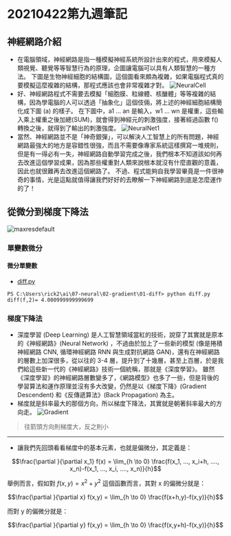 # 20210422第九週筆記
## 神經網路介紹
* 在電腦領域，神經網路是指一種模擬神經系統所設計出來的程式，用來模擬人類視覺、聽覺等等智慧行為的原理，企圖讓電腦可以具有人類智慧的一種方法。
  下圖是生物神經細胞的結構圖，這個圖看來頗為複雜，如果電腦程式真的要模擬這麼複雜的結構，那程式應該也會非常複雜才對。
![NeuralCell](https://user-images.githubusercontent.com/62127656/115642638-e97c9f80-a34d-11eb-8a10-628d64774424.jpg)
* 好、神經網路程式不需要去模擬「細胞膜、粒線體、核醣體」等等複雜的結構，因為學電腦的人可以透過「抽象化」這個伎倆，將上述的神經細胞結構簡化成下圖 (a) 的樣子。
  在下圖中，a1 ... an 是輸入，w1 ... wn 是權重，這些輸入乘上權重之後加總(SUM)，就會得到神經元的刺激強度，接著經過函數 f() 轉換之後，就得到了輸出的刺激強度。
![NeuralNet1](https://user-images.githubusercontent.com/62127656/115643086-b71f7200-a34e-11eb-8699-301484859b3d.jpg)
* 當然、神經網路並不是「神奇銀彈」，可以解決人工智慧上的所有問題，神經網路最強大的地方是容錯性很強，而且不需要像專家系統這樣撰寫一堆規則，但是有一得必有一失，神經網路自動學習完成之後，我們根本不知道該如何再去改進這個學習成果，因為那些權重對人類來說根本就沒有什麼直觀的意義，因此也就很難再去改進這個網路了。
  不過、程式能夠自我學習畢竟是一件很神奇的事情，光是這點就值得讓我們好好的去瞭解一下神經網路到底是怎麼運作的了！
## 從微分到梯度下降法
![maxresdefault](https://user-images.githubusercontent.com/62127656/115644370-0c5c8300-a351-11eb-9ba8-77987314af23.jpg)

### 單變數微分
#### 微分單變數
* [ diff.py ](https://gitlab.com/ccc109/ai/-/blob/master/07-neural/02-gradient/01-diff/diff.py)
```
PS C:\Users\rick2\ai\07-neural\02-gradient\01-diff> python diff.py
diff(f,2)= 4.000999999999699
```
### 梯度下降法
* 深度學習 (Deep Learning) 是人工智慧領域當紅的技術，說穿了其實就是原本的《神經網路》(Neural Network) ，不過由於加上了一些新的模型 (像是捲積神經網路 CNN, 循環神經網路 RNN 與生成對抗網路 GAN)，還有在神經網路的層數上加深很多，從以往的 3-4 層，提升到了十幾層，甚至上百層，於是我們給這些新一代的《神經網路》技術一個統稱，那就是《深度學習》。
  雖然《深度學習》的神經網路層數變多了，《網路模型》也多了一些，但是背後的學習算法和運作原理並沒有多大改變，仍然是以《梯度下降》(Gradient Descendent) 和《反傳遞算法》(Back Propagation) 為主。
* 梯度就是斜率最大的那個方向，所以梯度下降法，其實就是朝著斜率最大的方向走。
![Gradient](https://user-images.githubusercontent.com/62127656/115646825-70814600-a355-11eb-80a8-707ae152eaf2.jpg)
>往箭頭方向則梯度大，反之則小
---
* 讓我們先回頭看看梯度中的基本元素，也就是偏微分，其定義是：
```math
\frac{\partial }{\partial x_1} f(x) = \lim_{h \to 0} \frac{f(x_1, ..., x_i+h, ...., x_n)-f(x_1, ..., x_i, ...., x_n)}{h}
```

舉例而言，假如對 $`f(x,y) = x^2+y^2`$  這個函數而言，其對 x 的偏微分就是：

```math
\frac{\partial }{\partial x} f(x,y) = \lim_{h \to 0} \frac{f(x+h,y)-f(x,y)}{h}
```

而對 y 的偏微分就是：

```math
\frac{\partial }{\partial y} f(x,y) = \lim_{h \to 0} \frac{f(x,y+h)-f(x,y)}{h}
```

